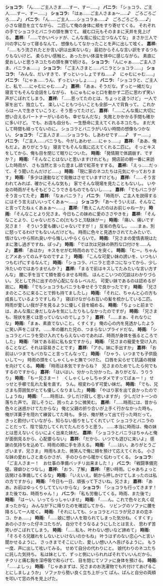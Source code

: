 **ショコラ:** 「ん……ご主人さま……すー、すー……」
**バニラ:** 「ショコラ、ご主人……すー、すー……」
**ショコラ:** 「はぁ……ご主人さまぁ～……♪　ごろごろごろ……♪」
**バニラ:** 「ん……ご主人……ショコラぁ……♪　ごろごろごろ……♪」
小さな寝息を立てながら、
二匹して俺の身体に頬をすり寄せてくる。
それぞれの手でショコラとバニラの頭を撫でて。
緩む口元もそのままに天井を見上げる。
**嘉祥:** 「……でかいベッドが、こんな風に役に立つなんてな」
まさか三人で川の字になって寝るなんて。
想像もしてなかったことを声に出して呟く。
**嘉祥:** 「……もう流されたとか言い訳は出来ないな」
最初からそんな言い訳をするつもりもないけど。
柔らかい感触と、あったかい体温を体中に感じながら。
素直に愛おしいと思うネコたちの頭を撫で続ける。
**ショコラ:** 「んにゃぁ……ご主人さま、バニラぁ……」
**ショコラ:** 「ご主人さまと……バニラとショコラ……」
**ショコラ:** 「みんな、だいすきで、ずっといっしょですね……♪　にゃむにゃむ……」
**バニラ:** 「にゃぁ……うん、ずっといっしょ……」
**バニラ:** 「ショコラと、ご主人と、私で……にゃむにゃむ……♪」
**嘉祥:** 「あぁ、そうだな。ずっと一緒だな」
寝言でもそんな会話をしながら、
もにゅもにゅと口を動かす二匹に思わず笑い声がこぼれてしまう。
**嘉祥:** 「……思ってたのとは、ちょっと違うけど」
一人で家を出て、独立して。
楽しいこともつらいことも全部一人で背負って。
これからは一人で生きていこうと、そう思ってたけど。
**嘉祥:** 「……こんな風に大切に想い合えるパートナーがいるのも、幸せなんだな」
失敗とかかかる手間も確かに多いけど。
でも、お店も自分も、一生懸命に支えてくれるネコたち。
まだ大して時間も経ってないのに。
ショコラとバニラがいない時間の想像もつかない。
**ショコラ:** 「ご主人さま……ショコラも、しあわせです……♪　すー……」
**バニラ:** 「ご主人……バニラも、今がしあわせ……にゃぅ……」
**嘉祥:** 「ああ、俺もだよ。ありがとうな」
寝言でもそんな風に応えてくれる二匹に。
そっとキスをしてから、俺も目を閉じて眠りについた。
**時雨:** 「発情期で体調崩す、ですか？」
**時雨:** 「そんなことはないと思いますけれども」
開店前の朝一番に来訪した時雨が、
さも当然と言った澄まし顔で紅茶をすする。
**嘉祥:** 「えっ……だって、そう聞いたんだけど……」
**時雨:** 「現に家のネコたちは元気にやっております」
**時雨:** 「多少は運動などで発散はさせていますけども」
**嘉祥:** 「……そう言われてみれば、確かにそんな気も」
家でそんな現場を見たこともないし。
いや女の時雨がそもそもどうこうできるものでもないし……。
**嘉祥:** 「でもバニラがそう言ってたぞ」
**嘉祥:** 「なぁバニラ？」
**バニラ:** 「時雨が、ご主人を説得するにはそう言えばいいってくあぁ～……」
**ショコラ:** 「あ～そういえば、そんなこと言ってたねぇくあぁぁ～……」
**嘉祥:** 「教えこんだのはお前じゃねーか」
**時雨:** 「そんなことより兄さま。今日もこの妹めに愛のささやきを」
**嘉祥:** 「そんなことより、じゃないだろこの[だもうと,1]駄妹がー」
**時雨:** 「痛い、痛いです兄さま！　そういう愛も嫌いじゃないですが！」
反省の色なし。
……まぁ、別に怒ってるわけでもないんだけども。
時雨に色々と見透かされてたみたいで、
情けないやら照れ臭いやら悔しいやらくらいで。
**時雨:** 「兄さまの愛情表現はたまに激し過ぎですね、ぽっ♪」
**時雨:** 「では次は兄妹の熱烈な口付けを……ん♪」
**嘉祥:** 「あほか」
キスをせがむ時雨のおでこを突く。
**時雨:** 「むー。ちゃんとアメあってのムチなのですよ？」
**時雨:** 「こんな可愛い妹の誘いを、いつもいつもむげにするなんて」
**時雨:** 「ショコラ、バニラと恋ネコになってから、少し冷たいのではありませんか？」
**嘉祥:** 「まるで前はキスしてたみたいな言い方すんな」
腰に手を当てて頬を膨らませる時雨。
ほんとこいつの冗談はわかりづらい。
兄として外に出すのが心配になるレベルだ。
可愛い妹であるのは認めるが故に。
**時雨:** 「でもショコラもバニラも幸せそうで良かったです」
**時雨:** 「兄さまのところに来ることで鈴も持てましたし」
**時雨:** 「それに、ちゃんと心の方も成長しているようですしね？」
寝ぼけながらお互いの髪を梳かしている二匹。
時雨が愛しい我が子を見るように優しく目を細める。
**時雨:** 「ちょっと前までは、あんな風に身だしなみを気にしたりもしなかったのですが」
**時雨:** 「兄さまも、現状を悪くは思っていないのでしょう？」
**嘉祥:** 「……まぁ、それなりにな」
**時雨:** 「まぁ、素直でないこと。くすくす」
俺の心の内を見透かしたように笑い声をこぼす。
……年の離れた兄の、つまらないプライドだな。
**時雨:** 「ショコラとバニラを受け入れてもらえないのであれば、時雨が身体を張るところでした」
**時雨:** 「妹である前に私も女ですから」
**時雨:** 「兄さまの寵愛を受け入れることなど、それは容易きことです」
**嘉祥:** 「アホ。妹に手出すか」
**嘉祥:** 「お前はいつまでもバカなこと言ってんなって」
**時雨:** 「ひゃう、いつまでも子供扱いして～」
時雨の頭をくしゃくしゃと撫でつけた。
口唇を尖らせて抗議の視線を向けてくる。
**時雨:** 「時雨は本気ですからね？　兄さまのためでしたら何でもするのですから」
**嘉祥:** 「はいはい、分かった分かった。ありがとな、うりうり」
**時雨:** 「もー兄さまー！　くしゃくしゃしちゃダメですってばぁー！」
せっせと手櫛で乱れた髪を直す。
うん。相変わらず可愛い妹だ。
**時雨:** 「でも、兄さまも雰囲気がとても優しくなりました」
**時雨:** 「やはり家を出て良かったのでしょうね」
**時雨:** 「……時雨は、少しだけ寂しく思いますが」
少しだけトーンの落ちた声で。
寂しそうに、困ったように微笑む。
**嘉祥:** 「……時雨には、昔から色々と迷惑かけてたからな」
俺と父親の折り合いが上手く行かなかった時も。
俺が洋菓子を隠れて練習してた時も。
多分、俺が黙って出て行った時だって。
きっと勘付いていながら、知らない振りをしてくれていて
ショコラとバニラのことだって、陰で協力してくれてたんだろうと思う。
……本当に時雨は、俺の妹とは思えないくらいによく出来た妹だ。
**嘉祥:** 「ショコラとバニラはちゃんと俺が面倒見るから、心配要らない」
**嘉祥:** 「だから、いつでも遊びに来いよ」
感謝の気持ちを込めて、時雨の頬に手を添える。
**時雨:** 「……はい。ありがとうございます、兄さま」
時雨もまた、微笑んで俺に頬を預けて応えてくれる。
小さな妹の愛おしさと柔らかさが、
手のひらから暖かく伝わってくる。
**ショコラ:** 「ご主人さまー！　お仕事の準備バッチリ出来ました！」
**バニラ:** 「戦闘準備完璧。寝癖ひとつなし」
**嘉祥:** 「おう、了解」
**嘉祥:** 「悪い時雨。じゃあちょっと店開ける準備してくるな」
**時雨:** 「いえいえ。朝から押しかけてしまったのは私の方ですから」
**時雨:** 「今日も一日、頑張って下さいね。兄さま」
**嘉祥:** 「ああ。お前はゆっくりしてていいからな」
**ショコラ:** 「ショコラも行ってきます！　また後でね、時雨ちゃん！」
**バニラ:** 「私も労働してくる。時雨、また後で」
**時雨:** 「はーい、いってらっしゃいませ」
**時雨:** 「……ん。これで色々と丸く収まったかな」
みんなが下に降りたのを確認してから、
リビングのソファに腰を降ろして一人呟く。
**時雨:** 「それにしても、ショコラとバニラが兄さまの恋ネコ、かぁ……」
**時雨:** 「……娘に想い人を取られてしまった気分ね。くすくす」
あの小さかった仔ネコたちが。
自分でそうなるようにしたとは言え、
思わず苦笑いがこぼれてしまう。
**時雨:** 「……私も、叶わない想いなど諦めて」
**時雨:** 「そろそろ兄離れをしないといけないのかもね」
叶うはずのない恋心へと言い聞かせるように。
さっきまでそこにいた、愛しい想い人へ告げるように。
もう一度、声に出して呟いてみる。
せめて自分の代わりにと。
娘代わりのネコたちに託した気持ち。
私は妹として、ずっと側にいられればそれでいいんだから。
チクリと痛む胸を深呼吸で和らげて、
目を閉じてソファに身体を預ける。
**時雨:** 「……よしっ」
**時雨:** 「じゃあまずは、兄さまのお洗濯物でも片付けてあげることにしましょうか」
ソファから勢い良く立ち上がって
ぱん、ぱんと自分の両頬を叩いて窓の外を見上げた。

